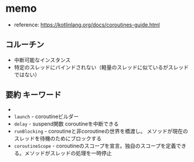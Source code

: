 # memo
- reference: https://kotlinlang.org/docs/coroutines-guide.html
 
## コルーチン
- 中断可能なインスタンス
- 特定のスレッドにバインドされない（軽量のスレッドに似ているがスレッドではない）

## 要約 キーワード
- 
- `launch` - coroutineビルダー
- `delay` - suspend関数 coroutineを中断できる
- `runBlocking` - coroutineと非coroutineの世界を橋渡し。 メソッドが現在のスレッドを待機のためにブロックする
- `coroutineScope` - coroutineのスコープを宣言。独自のスコープを定義できる。メソッドがスレッドの処理を一時停止